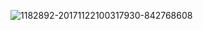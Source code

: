 ![1182892-20171122100317930-842768608](C:\Users\jiliang\Desktop\1182892-20171122100317930-842768608.png)


